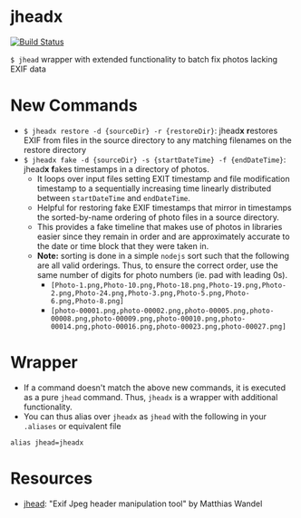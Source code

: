 # jheadx

[![Build Status](https://travis-ci.com/adrw/jheadx.svg?branch=master)](https://travis-ci.com/adrw/jheadx)

`$ jhead` wrapper with extended functionality to batch fix photos lacking EXIF data

# New Commands

- `$ jheadx restore -d {sourceDir} -r {restoreDir}`: jhead**x** **r**estores EXIF from files in the source directory to any matching filenames on the restore directory
- `$ jheadx fake -d {sourceDir} -s {startDateTime} -f {endDateTime}`: jhead**x** **f**akes timestamps in a directory of photos.
  - It loops over input files setting EXIT timestamp and file modification timestamp to a sequentially increasing time linearly distributed between `startDateTime` and `endDateTime`.
  - Helpful for restoring fake EXIF timestamps that mirror in timestamps the sorted-by-name ordering of photo files in a source directory.
  - This provides a fake timeline that makes use of photos in libraries easier since they remain in order and are approximately accurate to the date or time block that they were taken in.
  - **Note:** sorting is done in a simple `nodejs` sort such that the following are all valid orderings. Thus, to ensure the correct order, use the same number of digits for photo numbers (ie. pad with leading 0s).
    - `[Photo-1.png,Photo-10.png,Photo-18.png,Photo-19.png,Photo-2.png,Photo-24.png,Photo-3.png,Photo-5.png,Photo-6.png,Photo-8.png]`
    - `[photo-00001.png,photo-00002.png,photo-00005.png,photo-00008.png,photo-00009.png,photo-00010.png,photo-00014.png,photo-00016.png,photo-00023.png,photo-00027.png]`

# Wrapper

- If a command doesn't match the above new commands, it is executed as a pure `jhead` command. Thus, `jheadx` is a wrapper with additional functionality.
- You can thus alias over `jheadx` as `jhead` with the following in your `.aliases` or equivalent file

```
alias jhead=jheadx
```

# Resources

- [jhead](http://www.sentex.net/~mwandel/jhead/): "Exif Jpeg header manipulation tool" by Matthias Wandel
